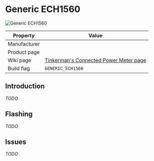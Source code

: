 # Generic ECH1560

![Generic ECH1560](images/devices/generic-ech1560.jpg)

|Property|Value|
|---|---|
|Manufacturer||
|Product page||
|Wiki page|[Tinkerman's Connected Power Meter page](http://tinkerman.cat/connected-power-meter/)|
|Build flag|`GENERIC_ECH1560`|

## Introduction

*TODO*

## Flashing

*TODO*

## Issues

*TODO*